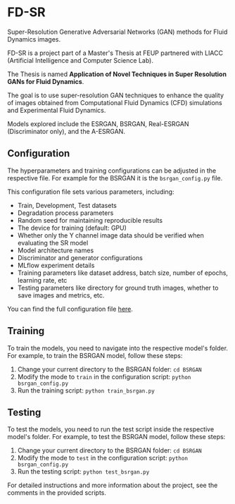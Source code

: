 # FD-SR
Super-Resolution Generative Adversarial Networks (GAN) methods for Fluid Dynamics images.

FD-SR is a project part of a Master's Thesis at FEUP partnered with LIACC (Artificial Intelligence and Computer Science Lab).

The Thesis is named **Application of Novel Techniques in
Super Resolution GANs for Fluid
Dynamics**.


The goal is to use super-resolution GAN techniques to enhance the quality of images obtained from Computational Fluid Dynamics (CFD) simulations and Experimental Fluid Dynamics.

Models explored include the ESRGAN, BSRGAN, Real-ESRGAN (Discriminator only), and the A-ESRGAN.

## Configuration
The hyperparameters and training configurations can be adjusted in the respective file. For example for the BSRGAN it is the `bsrgan_config.py` file. 

This configuration file sets various parameters, including:
- Train, Development, Test datasets
- Degradation process parameters
- Random seed for maintaining reproducible results
- The device for training (default: GPU)
- Whether only the Y channel image data should be verified when evaluating the SR model
- Model architecture names
- Discriminator and generator configurations
- MLflow experiment details
- Training parameters like dataset address, batch size, number of epochs, learning rate, etc
- Testing parameters like directory for ground truth images, whether to save images and metrics, etc.

You can find the full configuration file [here](bsrgan_config.py).

## Training
To train the models, you need to navigate into the respective model's folder. For example, to train the BSRGAN model, follow these steps:

1. Change your current directory to the BSRGAN folder: `cd BSRGAN`
2. Modify the mode to `train` in the configuration script: `python bsrgan_config.py`
3. Run the training script: `python train_bsrgan.py`

## Testing
To test the models, you need to run the test script inside the respective model's folder. For example, to test the BSRGAN model, follow these steps:

1. Change your current directory to the BSRGAN folder: `cd BSRGAN`
2. Modify the mode to `test` in the configuration script: `python bsrgan_config.py`
3. Run the testing script: `python test_bsrgan.py`

For detailed instructions and more information about the project, see the comments in the provided scripts.
